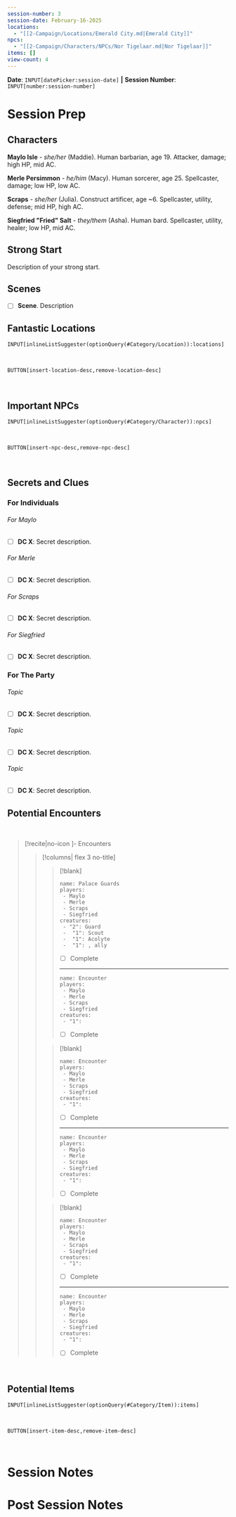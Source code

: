 ```yaml
---
session-number: 3
session-date: February-16-2025
locations:
  - "[[2-Campaign/Locations/Emerald City.md|Emerald City]]"
npcs:
  - "[[2-Campaign/Characters/NPCs/Nor Tigelaar.md|Nor Tigelaar]]"
items: []
view-count: 4
---
```

**Date**: `INPUT[datePicker:session-date]` **\|** **Session Number**: `INPUT[number:session-number]`
# Session Prep
## Characters  
  
**Maylo Isle** - *she/her* (Maddie). Human barbarian, age 19. Attacker, damage; high HP, mid AC. 

**Merle Persimmon** - *he/him* (Macy). Human sorcerer, age 25. Spellcaster, damage; low HP, low AC. 

**Scraps** - *she/her* (Julia). Construct artificer, age ~6. Spellcaster, utility, defense; mid HP, high AC. 

**Siegfried "Fried" Salt** - *they/them* (Asha). Human bard. Spellcaster, utility, healer; low HP, mid AC. 
## Strong Start  
  
Description of your strong start.  
## Scenes  
  
- [ ] **Scene**. Description

## Fantastic Locations  

`INPUT[inlineListSuggester(optionQuery(#Category/Location)):locations]`

<!--
<location-desc>`VIEW[### {locations[0]}][text(renderMarkdown)]`

###### Profile

###### Description

###### Role this session

###### Additional notes

<location-desc>`VIEW[### {locations[1]}][text(renderMarkdown)]` 

###### Profile

###### Description

###### Role this session 

###### Additional notes

<location-desc>`VIEW[### {locations[2]}][text(renderMarkdown)]`

###### Profile

###### Description

###### Role this session 

###### Additional notes

<location-desc>`VIEW[### {locations[3]}][text(renderMarkdown)]`

###### Profile

###### Description

###### Role this session

###### Additional notes 

<location-desc>`VIEW[### {locations[4]}][text(renderMarkdown)]`

###### Profile

###### Description

###### Role this session

###### Additional notes

--->

<br>

`BUTTON[insert-location-desc,remove-location-desc]`

<br>

## Important NPCs  
  
`INPUT[inlineListSuggester(optionQuery(#Category/Character)):npcs]`

<!--
<item-desc>`VIEW[### {npcs[0]}][text(renderMarkdown)]`

###### Profile

###### Description

###### Role this session

###### Additional notes

<npc-desc>`VIEW[### {npcs[1]}][text(renderMarkdown)]` 

###### Profile

###### Description

###### Role this session

###### Additional notes

<npc-desc>`VIEW[### {npcs[2]}][text(renderMarkdown)]`

###### Profile

###### Description

###### Role this session

###### Additional notes

<npc-desc>`VIEW[### {npcs[3]}][text(renderMarkdown)]`

###### Profile

###### Description

###### Role this session

###### Additional notes

<npc-desc>`VIEW[### {npcs[4]}][text(renderMarkdown)]`

###### Profile

###### Description

###### Role this session 

###### Additional notes
--->

<br>

`BUTTON[insert-npc-desc,remove-npc-desc]`

<br>

## Secrets and Clues  

### For Individuals

###### For Maylo
- [ ] **DC X**: Secret description.

###### For Merle
- [ ] **DC X**: Secret description.

###### For Scraps
- [ ] **DC X**: Secret description. 

###### For Siegfried
- [ ] **DC X**: Secret description.

### For The Party

###### Topic 
- [ ] **DC X**: Secret description.

###### Topic
- [ ] **DC X**: Secret description.

###### Topic
- [ ] **DC X**: Secret description.

## Potential Encounters  

<br>

>[!recite|no-icon ]- Encounters
>>[!columns| flex 3 no-title]
>>>[!blank]
>>>```encounter
>>>name: Palace Guards
>>>players:
>>>  - Maylo
>>>  - Merle
>>>  - Scraps
>>>  - Siegfried
>>>creatures: 
>>>  - "2": Guard
>>>  -  "1": Scout
>>>  -  "1": Acolyte
>>>  -  "1": , ally
>>>```
>>>- [ ] Complete
>>>___
>>>```encounter
>>>name: Encounter
>>>players:
>>>  - Maylo
>>>  - Merle
>>>  - Scraps
>>>  - Siegfried
>>>creatures:
>>>  - "1": 
>>>```
>>>- [ ] Complete
>>
>>>[!blank]
>>>```encounter
>>>name: Encounter
>>>players:
>>>  - Maylo
>>>  - Merle
>>>  - Scraps
>>>  - Siegfried
>>>creatures:
>>>  - "1": 
>>>```
>>>- [ ] Complete
>>>___
>>>```encounter
>>>name: Encounter
>>>players:
>>>  - Maylo
>>>  - Merle
>>>  - Scraps
>>>  - Siegfried
>>>creatures:
>>>  - "1": 
>>>```
>>>- [ ] Complete
>>
>>>[!blank]
>>>```encounter
>>>name: Encounter
>>>players:
>>>  - Maylo
>>>  - Merle
>>>  - Scraps
>>>  - Siegfried
>>>creatures:
>>>  - "1": 
>>>```
>>>- [ ] Complete
>>>___
>>>```encounter
>>>name: Encounter
>>>players:
>>>  - Maylo
>>>  - Merle
>>>  - Scraps
>>>  - Siegfried
>>>creatures:
>>>  - "1": 
>>>```
>>>- [ ] Complete
>>

<br>

## Potential Items  
`INPUT[inlineListSuggester(optionQuery(#Category/Item)):items]`
<!--
<item-desc>`VIEW[### {items[0]}][text(renderMarkdown)]`
- [ ] Found
###### Importance
- 
###### What?
- 
###### Where?
- 
###### How?
- 
###### Who?
- 

<item-desc>`VIEW[### {items[1]}][text(renderMarkdown)]`
- [ ] Found
###### Importance
- 
###### What?
- 
###### Where?
- 
###### How?
- 
###### Who?
- 

<item-desc>`VIEW[### {items[2]}][text(renderMarkdown)]`
- [ ] Found
###### Importance
- 
###### What?
- 
###### Where?
- 
###### How?
- 
###### Who?
- 

<item-desc>`VIEW[### {items[3]}][text(renderMarkdown)]`
- [ ] Found
###### Importance
- 
###### What?
- 
###### Where?
- 
###### How?
- 
###### Who?
- 

<item-desc>`VIEW[### {items[4]}][text(renderMarkdown)]`
- [ ] Found
###### Importance
- 
###### What?
- 
###### Where?
- 
###### How?
- 
###### Who?
- 
--->

<br>

`BUTTON[insert-item-desc,remove-item-desc]`

<br>

# Session Notes

# Post Session Notes


